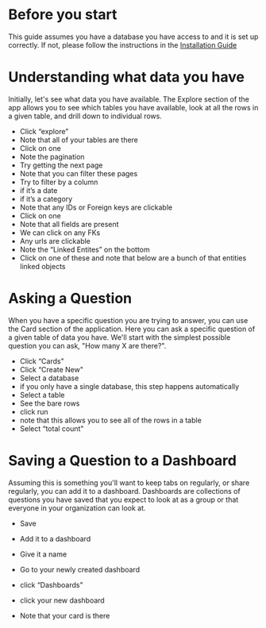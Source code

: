 # Before you start

This guide assumes you have a database you have access to and it is set up correctly. If not, please follow the instructions in the [Installation Guide](docs/INSTALLATION.md)

# Understanding what data you have

Initially, let's see what data you have available. The Explore section of the app allows you to see which tables you have available, look at all the rows in a given table, and drill down to individual rows. 

* Click “explore”
* Note that all of your tables are there
* Click on one
* Note the pagination
* Try getting the next page
* Note that you can filter these pages
* Try to filter by a column
* if it’s a date
* if it’s a category
* Note that any IDs or Foreign keys are clickable
* Click on one
* Note that all fields are present
* We can click on any FKs
* Any urls are clickable
* Note the “Linked Entites” on the bottom
* Click on one of these and note that below are a bunch of that entities linked objects

# Asking a Question

When you have a specific question you are trying to answer, you can use the Card section of the application. Here you can ask a specific question of a given table of data you have. We'll start with the simplest possible question you can ask, "How many X are there?".

* Click “Cards"
* Click “Create New"
* Select a database
* if you only have a single database, this step happens automatically
* Select a table
* See the bare rows
* click run
* note that this allows you to see all of the rows in a table
* Select “total count"

# Saving a Question to a Dashboard

Assuming this is something you'll want to keep tabs on regularly, or share regularly, you can add it to a dashboard. Dashboards are collections of questions you have saved that you expect to look at as a group or that everyone in your organization can look at. 

* Save
* Add it to a dashboard
* Give it a name

* Go to your newly created dashboard
* click “Dashboards"
* click your new dashboard
* Note that your card is there